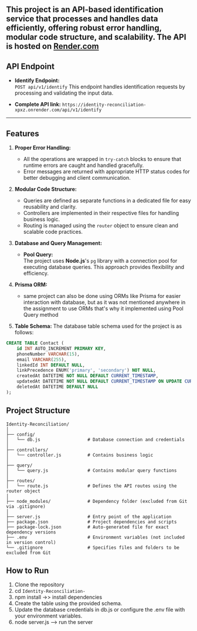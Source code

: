 This project is an **API-based identification service** that processes and handles data efficiently, offering robust error handling, modular code structure, and scalability. The API is hosted on [Render.com](https://render.com)
---

## API Endpoint

- **Identify Endpoint:**  
  `POST api/v1/identify`
  This endpoint handles identification requests by processing and validating the input data.


- **Complete API link:** 
  `https://identity-reconciliation-xpxz.onrender.com/api/v1/identify`

---

## Features

1. **Proper Error Handling:**  
   - All the operations are wrapped in `try-catch` blocks to ensure that runtime errors are caught and handled gracefully.  
   - Error messages are returned with appropriate HTTP status codes for better debugging and client communication.

2. **Modular Code Structure:**  
   - Queries are defined as separate functions in a dedicated file for easy reusability and clarity.  
   - Controllers are implemented in their respective files for handling business logic.  
   - Routing is managed using the `router` object to ensure clean and scalable code practices.

3. **Database and Query Management:**  
   - **Pool Query:**  
     The project uses **Node.js**'s `pg` library with a connection pool for executing database queries. This approach provides flexibility and efficiency.

4. **Prisma ORM:**
    - same project can also be done using ORMs like Prisma for easier interaction with database, but as it was not mentioned
    anywhere in the assignment to use ORMs that's why it implemented using Pool Query method

5. **Table Schema:**
   The database table schema used for the project is as follows:  

```sql
CREATE TABLE Contact (
    id INT AUTO_INCREMENT PRIMARY KEY,
    phoneNumber VARCHAR(15),
    email VARCHAR(255),
    linkedId INT DEFAULT NULL,
    linkPrecedence ENUM('primary', 'secondary') NOT NULL,
    createdAt DATETIME NOT NULL DEFAULT CURRENT_TIMESTAMP,
    updatedAt DATETIME NOT NULL DEFAULT CURRENT_TIMESTAMP ON UPDATE CURRENT_TIMESTAMP,
    deletedAt DATETIME DEFAULT NULL
);
```
   
     
## Project Structure

```
Identity-Reconciliation/
│
├── config/
│   └── db.js                  # Database connection and credentials
│
├── controllers/
│   └── controller.js          # Contains business logic
│
├── query/
│   └── query.js               # Contains modular query functions
│
├── routes/
│   └── route.js               # Defines the API routes using the router object
│
├── node_modules/              # Dependency folder (excluded from Git via .gitignore)
│
├── server.js                  # Entry point of the application
├── package.json               # Project dependencies and scripts
├── package-lock.json          # Auto-generated file for exact dependency versions
├── .env                       # Environment variables (not included in version control)
└── .gitignore                 # Specifies files and folders to be excluded from Git
```



## How to Run

1. Clone the repository
2. cd `Identity-Reconciliation-`
3. npm install  ->> install dependencies
4. Create the table using the provided schema.
5. Update the database credentials in db.js or configure the .env file with your environment variables.
6. node server.js --> run the server
